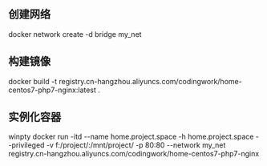 ## 创建网络
docker network create -d bridge my_net

## 构建镜像
docker build -t registry.cn-hangzhou.aliyuncs.com/codingwork/home-centos7-php7-nginx:latest .

## 实例化容器
winpty docker run -itd --name home.project.space -h home.project.space --privileged -v f:/project/:/mnt/project/ -p 80:80 --network my_net registry.cn-hangzhou.aliyuncs.com/codingwork/home-centos7-php7-nginx
